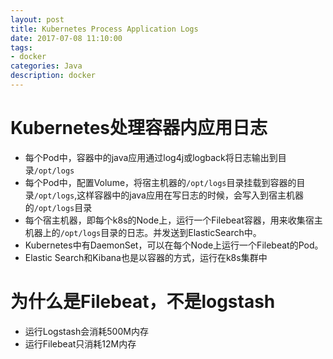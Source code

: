 ```yaml
---
layout: post
title: Kubernetes Process Application Logs
date: 2017-07-08 11:10:00
tags:
- docker
categories: Java
description: docker
---
```




# Kubernetes处理容器内应用日志

* 每个Pod中，容器中的java应用通过log4j或logback将日志输出到目录`/opt/logs`
* 每个Pod中，配置Volume，将宿主机器的`/opt/logs`目录挂载到容器的目录`/opt/logs`,这样容器中的java应用在写日志的时候，会写入到宿主机器的`/opt/logs`目录
* 每个宿主机器，即每个k8s的Node上，运行一个Filebeat容器，用来收集宿主机器上的`/opt/logs`目录的日志。并发送到ElasticSearch中。
* Kubernetes中有DaemonSet，可以在每个Node上运行一个Filebeat的Pod。
* Elastic Search和Kibana也是以容器的方式，运行在k8s集群中


# 为什么是Filebeat，不是logstash
* 运行Logstash会消耗500M内存
* 运行Filebeat只消耗12M内存

